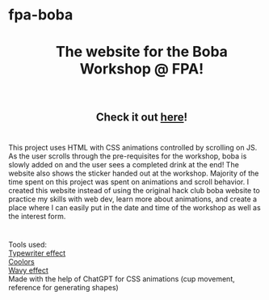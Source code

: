 # fpa-boba
<div id="user-content-toc">
  <ul align="center" style="list-style: none;">
    <summary>
      <h1>The website for the Boba Workshop @ FPA!</h1>
      <br />
      <h2>Check it out <a href="https://thecashmoney.github.io/fpa-boba/">here</a>!</h2>
    </summary>
  </ul>
</div>
<h1></h1>
This project uses HTML with CSS animations controlled by scrolling on JS. As the user scrolls through the pre-requisites for the workshop, boba is slowly added on and the user sees a completed drink at the end! The website also shows the sticker handed out at the workshop. Majority of the time spent on this project was spent on animations and scroll behavior. I created this website instead of using the original hack club boba website to practice my skills with web dev, learn more about animations, and create a place where I can easily put in the date and time of the workshop as well as the interest form.  
<h1></h1>

Tools used:  
[Typewriter effect](https://css-tricks.com/snippets/css/typewriter-effect/)  
[Coolors](https://coolors.co/c03221-f7f7ff-f2d0a4-545e75-3f826d)  
[Wavy effect](https://www.geeksforgeeks.org/how-to-create-waves-on-button-with-css-and-html/)  
Made with the help of ChatGPT for CSS animations (cup movement, reference for generating shapes)
